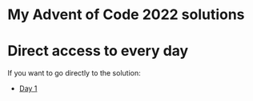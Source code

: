 # My Advent of Code 2022 solutions

# Direct access to every day
If you want to go directly to the solution:

- [Day 1](https://github.com/rmezameza/advent-of-code-2022/blob/main/src/main/kotlin/com/rmezameza/days/Day1.kt)